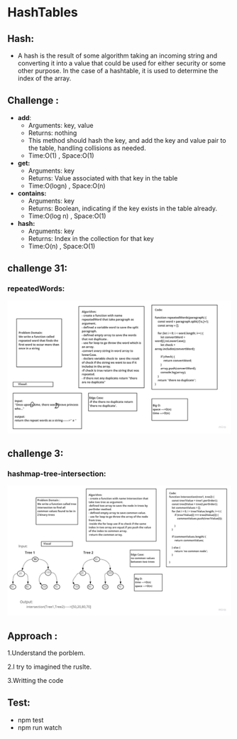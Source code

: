 # HashTables

## Hash:
 -  A hash is the result of some  algorithm taking an incoming string and converting it into a value that could be used for either security or some other purpose. In the case of a hashtable, it is used to determine the index of the array.


## Challenge :

   - **add**:
      - Arguments: key, value
      - Returns: nothing
      - This method should hash the key, and add the key and value pair to the table, handling collisions as needed.
      - Time:O(1) , Space:O(1)
   - **get:**
     - Arguments: key
     - Returns: Value associated with that key in the table
     - Time:O(logn) , Space:O(n)
   - **contains:**
     - Arguments: key
     - Returns: Boolean, indicating if the key exists in the table already.
     - Time:O(log n) , Space:O(1)
   - **hash:**
     - Arguments: key
     - Returns: Index in the collection for that key
     - Time:O(n) , Space:O(1)



## challenge 31:
### repeatedWords:

![m](repeat.jpg)

## challenge 3:
### hashmap-tree-intersection:

![m](intersection.jpg)

## Approach :
1.Understand the porblem.

2.I try to imagined the ruslte.

3.Writting the code


## Test:
  - npm test
  - npm run watch